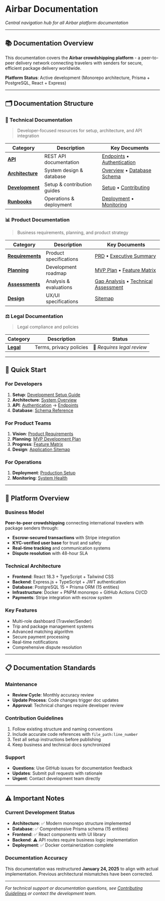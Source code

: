 # Airbar Documentation

*Central navigation hub for all Airbar platform documentation*

---

## 📚 Documentation Overview

This documentation covers the **Airbar crowdshipping platform** - a peer-to-peer delivery network connecting travelers with senders for secure, efficient package delivery worldwide.

**Platform Status**: Active development (Monorepo architecture, Prisma + PostgreSQL, React + Express)

---

## 🗂️ Documentation Structure

### 🔧 Technical Documentation
> Developer-focused resources for setup, architecture, and API integration

| Category | Description | Key Documents |
|----------|-------------|--------------|
| **[API](./technical/api/)** | REST API documentation | [Endpoints](./technical/api/endpoints.md) • [Authentication](./technical/api/authentication.md) |
| **[Architecture](./technical/architecture/)** | System design & database | [Overview](./technical/architecture/overview.md) • [Database Schema](./technical/architecture/database-schema.md) |
| **[Development](./technical/development/)** | Setup & contribution guides | [Setup](./technical/development/setup.md) • [Contributing](./technical/development/contributing.md) |
| **[Runbooks](./technical/runbooks/)** | Operations & deployment | [Deployment](./technical/runbooks/deployment.md) • [Monitoring](./technical/runbooks/monitoring.md) |

### 📊 Product Documentation  
> Business requirements, planning, and product strategy

| Category | Description | Key Documents |
|----------|-------------|--------------|
| **[Requirements](./product/requirements/)** | Product specifications | [PRD](./product/requirements/prd.md) • [Executive Summary](./product/requirements/executive-summary.md) |
| **[Planning](./product/planning/)** | Development roadmap | [MVP Plan](./product/planning/mvp-plan.md) • [Feature Matrix](./product/planning/feature-matrix.md) |
| **[Assessments](./product/assessments/)** | Analysis & evaluations | [Gap Analysis](./product/assessments/gap-analysis.md) • [Technical Assessment](./product/assessments/technical-assessment.md) |
| **[Design](./product/design/)** | UX/UI specifications | [Sitemap](./product/design/sitemap.md) |

### ⚖️ Legal Documentation
> Legal compliance and policies

| Category | Description | Status |
|----------|-------------|---------|
| **[Legal](./legal/)** | Terms, privacy policies | 🚧 *Requires legal review* |

---

## 🚀 Quick Start

### For Developers
1. **Setup**: [Development Setup Guide](./technical/development/setup.md)
2. **Architecture**: [System Overview](./technical/architecture/overview.md)  
3. **API**: [Authentication](./technical/api/authentication.md) → [Endpoints](./technical/api/endpoints.md)
4. **Database**: [Schema Reference](./technical/architecture/database-schema.md)

### For Product Teams
1. **Vision**: [Product Requirements](./product/requirements/prd.md)
2. **Planning**: [MVP Development Plan](./product/planning/mvp-plan.md)
3. **Progress**: [Feature Matrix](./product/planning/feature-matrix.md)
4. **Design**: [Application Sitemap](./product/design/sitemap.md)

### For Operations
1. **Deployment**: [Production Setup](./technical/runbooks/deployment.md)
2. **Monitoring**: [System Health](./technical/runbooks/monitoring.md)

---

## 🎯 Platform Overview

### Business Model
**Peer-to-peer crowdshipping** connecting international travelers with package senders through:
- **Escrow-secured transactions** with Stripe integration
- **KYC-verified user base** for trust and safety  
- **Real-time tracking** and communication systems
- **Dispute resolution** with 48-hour SLA

### Technical Architecture
- **Frontend**: React 18.3 + TypeScript + Tailwind CSS
- **Backend**: Express.js + TypeScript + JWT authentication
- **Database**: PostgreSQL 15 + Prisma ORM (15 entities)
- **Infrastructure**: Docker + PNPM monorepo + GitHub Actions CI/CD
- **Payments**: Stripe integration with escrow system

### Key Features
- Multi-role dashboard (Traveler/Sender)
- Trip and package management systems
- Advanced matching algorithm
- Secure payment processing
- Real-time notifications
- Comprehensive dispute resolution

---

## 📋 Documentation Standards

### Maintenance
- **Review Cycle**: Monthly accuracy review
- **Update Process**: Code changes trigger doc updates
- **Approval**: Technical changes require developer review

### Contribution Guidelines
1. Follow existing structure and naming conventions
2. Include accurate code references with `file_path:line_number`
3. Test all setup instructions before publishing
4. Keep business and technical docs synchronized

### Support
- **Questions**: Use GitHub issues for documentation feedback
- **Updates**: Submit pull requests with rationale
- **Urgent**: Contact development team directly

---

## ⚠️ Important Notes

### Current Development Status
- **Architecture**: ✅ Modern monorepo structure implemented
- **Database**: ✅ Comprehensive Prisma schema (15 entities)
- **Frontend**: ✅ React components with UI library
- **Backend**: ⚠️ API routes require business logic implementation
- **Deployment**: ✅ Docker containerization complete

### Documentation Accuracy
This documentation was restructured **January 24, 2025** to align with actual implementation. Previous architectural mismatches have been corrected.

---

*For technical support or documentation questions, see [Contributing Guidelines](./technical/development/contributing.md) or contact the development team.*